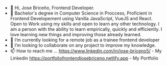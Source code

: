 - 👋 Hi, Jose Briceño, Frontend Developer.
- 👀 Bachelor's degree in Computer Science in Proccess, Proficient in Frontend Developement using Vanilla JavaScript, VueJS and React. Open to Work using my skills and open to learn any other technology. I am a person with the ability to learn empirically, quickly and efficiently. I love learning new things and improving those already learned.
- 🌱 I’m currently looking for a remote job as a trainee frontend developer
- 💞️ I’m looking to collaborate on any project to improve my knowledge.
- 📫 How to reach me ... 
https://www.linkedin.com/in/jose-briceno5/ - My Linkedin
https://portfoliofrontendjosebriceno.netlify.app - My Portfolio
<!---
Terrakill5/Terrakill5 is a ✨ special ✨ repository because its `README.md` (this file) appears on your GitHub profile.
You can click the Preview link to take a look at your changes.
--->
